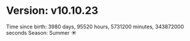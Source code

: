 # Version: v10.10.23
Time since birth: 3980 days, 95520 hours, 5731200 minutes, 343872000 seconds
Season: Summer ☀️
